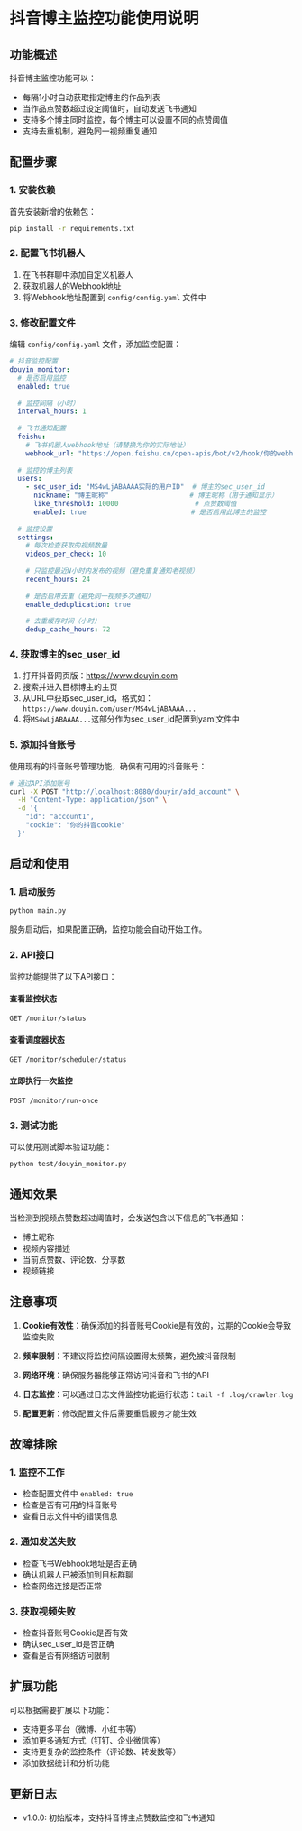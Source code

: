 # 抖音博主监控功能使用说明

## 功能概述

抖音博主监控功能可以：
- 每隔1小时自动获取指定博主的作品列表
- 当作品点赞数超过设定阈值时，自动发送飞书通知
- 支持多个博主同时监控，每个博主可以设置不同的点赞阈值
- 支持去重机制，避免同一视频重复通知

## 配置步骤

### 1. 安装依赖

首先安装新增的依赖包：

```bash
pip install -r requirements.txt
```

### 2. 配置飞书机器人

1. 在飞书群聊中添加自定义机器人
2. 获取机器人的Webhook地址
3. 将Webhook地址配置到 `config/config.yaml` 文件中

### 3. 修改配置文件

编辑 `config/config.yaml` 文件，添加监控配置：

```yaml
# 抖音监控配置
douyin_monitor:
  # 是否启用监控
  enabled: true
  
  # 监控间隔（小时）
  interval_hours: 1
  
  # 飞书通知配置
  feishu:
    # 飞书机器人webhook地址（请替换为你的实际地址）
    webhook_url: "https://open.feishu.cn/open-apis/bot/v2/hook/你的webhook_token"
    
  # 监控的博主列表
  users:
    - sec_user_id: "MS4wLjABAAAA实际的用户ID"  # 博主的sec_user_id
      nickname: "博主昵称"                    # 博主昵称（用于通知显示）
      like_threshold: 10000                   # 点赞数阈值
      enabled: true                          # 是否启用此博主的监控
      
  # 监控设置
  settings:
    # 每次检查获取的视频数量
    videos_per_check: 10
    
    # 只监控最近N小时内发布的视频（避免重复通知老视频）
    recent_hours: 24
    
    # 是否启用去重（避免同一视频多次通知）
    enable_deduplication: true
    
    # 去重缓存时间（小时）
    dedup_cache_hours: 72
```

### 4. 获取博主的sec_user_id

1. 打开抖音网页版：https://www.douyin.com
2. 搜索并进入目标博主的主页
3. 从URL中获取sec_user_id，格式如：`https://www.douyin.com/user/MS4wLjABAAAA...`
4. 将`MS4wLjABAAAA...`这部分作为sec_user_id配置到yaml文件中

### 5. 添加抖音账号

使用现有的抖音账号管理功能，确保有可用的抖音账号：

```bash
# 通过API添加账号
curl -X POST "http://localhost:8080/douyin/add_account" \
  -H "Content-Type: application/json" \
  -d '{
    "id": "account1",
    "cookie": "你的抖音cookie"
  }'
```

## 启动和使用

### 1. 启动服务

```bash
python main.py
```

服务启动后，如果配置正确，监控功能会自动开始工作。

### 2. API接口

监控功能提供了以下API接口：

#### 查看监控状态
```bash
GET /monitor/status
```

#### 查看调度器状态
```bash
GET /monitor/scheduler/status
```

#### 立即执行一次监控
```bash
POST /monitor/run-once
```

### 3. 测试功能

可以使用测试脚本验证功能：

```bash
python test/douyin_monitor.py
```

## 通知效果

当检测到视频点赞数超过阈值时，会发送包含以下信息的飞书通知：
- 博主昵称
- 视频内容描述
- 当前点赞数、评论数、分享数
- 视频链接

## 注意事项

1. **Cookie有效性**：确保添加的抖音账号Cookie是有效的，过期的Cookie会导致监控失败

2. **频率限制**：不建议将监控间隔设置得太频繁，避免被抖音限制

3. **网络环境**：确保服务器能够正常访问抖音和飞书的API

4. **日志监控**：可以通过日志文件监控功能运行状态：`tail -f .log/crawler.log`

5. **配置更新**：修改配置文件后需要重启服务才能生效

## 故障排除

### 1. 监控不工作
- 检查配置文件中 `enabled: true`
- 检查是否有可用的抖音账号
- 查看日志文件中的错误信息

### 2. 通知发送失败
- 检查飞书Webhook地址是否正确
- 确认机器人已被添加到目标群聊
- 检查网络连接是否正常

### 3. 获取视频失败
- 检查抖音账号Cookie是否有效
- 确认sec_user_id是否正确
- 查看是否有网络访问限制

## 扩展功能

可以根据需要扩展以下功能：
- 支持更多平台（微博、小红书等）
- 添加更多通知方式（钉钉、企业微信等）
- 支持更复杂的监控条件（评论数、转发数等）
- 添加数据统计和分析功能

## 更新日志

- v1.0.0: 初始版本，支持抖音博主点赞数监控和飞书通知